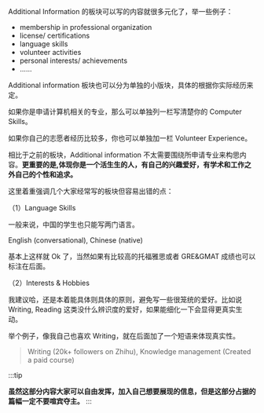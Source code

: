 Additional Information 的板块可以写的内容就很多元化了，举一些例子：
- membership in professional organization 
- license/ certifications
- language skills
- volunteer activities 
- personal interests/ achievements 
- ......

Additional information 板块也可以分为单独的小版块，具体的根据你实际经历来定。

如果你是申请计算机相关的专业，那么可以单独列一栏写清楚你的 Computer Skills。 

如果你自己的志愿者经历比较多，你也可以单独加一栏 Volunteer Experience。

相比于之前的板块，Additional information 不太需要围绕所申请专业来构思内容。**更重要的是,体现你是一个活生生的人，有自己的兴趣爱好，有学术和工作之外自己的个性和追求。**

这里着重强调几个大家经常写的板块但容易出错的点：

（1）Language Skills

一般来说，中国的学生也只能写两门语言。

English (conversational), Chinese (native)

基本上这样就 Ok 了，当然如果有比较高的托福雅思或者 GRE&GMAT 成绩也可以标注在后面。

（2）Interests & Hobbies

我建议哈，还是本着能具体则具体的原则，避免写一些很笼统的爱好。比如说 Writing, Reading 这类没什么辨识度的爱好，如果能细化一下会显得更真实生动。

举个例子，像我自己也喜欢 Writing，就在后面加了一个短语来体现真实性。

> Writing (20k+ followers on Zhihu), Knowledge management (Created a paid course)

:::tip

**虽然这部分内容大家可以自由发挥，加入自己想要展现的信息，但是这部分占据的篇幅一定不要喧宾夺主。**
:::  














